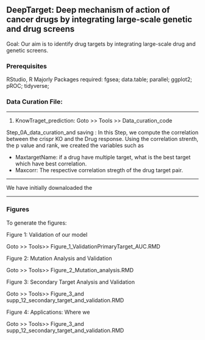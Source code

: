 ## DeepTarget: Deep mechanism of action of cancer drugs by integrating large-scale genetic and drug screens
 Goal: Our aim is to identify drug targets by integrating large-scale drug and genetic screens.
 
### Prerequisites
RStudio, R
Majorly Packages required: fgsea; data.table; parallel; ggplot2; pROC; tidyverse;

### Data Curation File:
---
1) KnowTraget_prediction:
Goto >> Tools >> Data_curation_code

Step_0A_data_curation_and saving : In this Step, we compute the correlation between the crispr KO and the Drug response. Using the correlation strenth, the p value and rank, we created the variables such as 
* MaxtargetName: if a drug have multiple target, what is the best target which have best correlation.
* Maxcorr: The respective correlation stregth of the drug target pair.

---

We have initially downaloaded the 

---



### Figures

To generate the figures:

Figure 1: Validation of our model

Goto >> Tools>> Figure_1_ValidationPrimaryTarget_AUC.RMD

Figure 2: Mutation Analysis and Validation

Goto >> Tools>> Figure_2_Mutation_analysis.RMD

Figure 3: Secondary Target Analysis and Validation

Goto >> Tools>> Figure_3_and supp_12_secondary_target_and_validation.RMD

Figure 4: Applications: Where we 

Goto >> Tools>> Figure_3_and supp_12_secondary_target_and_validation.RMD




